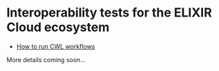 # Interoperability tests for the ELIXIR Cloud ecosystem

* [How to run CWL workflows](docs/cwl.md)

More details coming soon...
